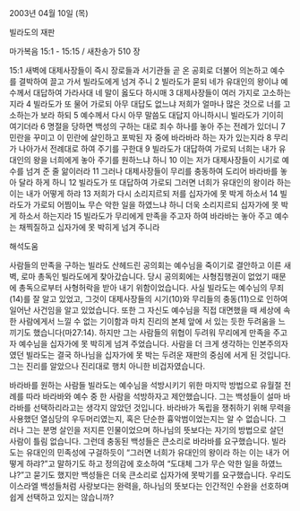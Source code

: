 2003년 04월 10일 (목)

빌라도의 재판



마가복음 15:1 - 15:15 / 새찬송가 510 장


15:1 새벽에 대제사장들이 즉시 장로들과 서기관들 곧 온 공회로 더불어 의논하고 예수를 결박하여 끌고 가서 빌라도에게 넘겨 주니 
2 빌라도가 묻되 네가 유대인의 왕이냐 예수께서 대답하여 가라사대 네 말이 옳도다 하시매 
3 대제사장들이 여러 가지로 고소하는지라 
4 빌라도가 또 물어 가로되 아무 대답도 없느냐 저희가 얼마나 많은 것으로 너를 고소하는가 보라 하되 
5 예수께서 다시 아무 말씀도 대답지 아니하시니 빌라도가 기이히 여기더라 
6 명절을 당하면 백성의 구하는 대로 죄수 하나를 놓아 주는 전례가 있더니 
7 민란을 꾸미고 이 민란에 살인하고 포박된 자 중에 바라바라 하는 자가 있는지라 
8 무리가 나아가서 전례대로 하여 주기를 구한대 
9 빌라도가 대답하여 가로되 너희는 내가 유대인의 왕을 너희에게 놓아 주기를 원하느냐 하니 
10 이는 저가 대제사장들이 시기로 예수를 넘겨 준 줄 앎이러라 
11 그러나 대제사장들이 무리를 충동하여 도리어 바라바를 놓아 달라 하게 하니 
12 빌라도가 또 대답하여 가로되 그러면 너희가 유대인의 왕이라 하는 이는 내가 어떻게 하랴 
13 저희가 다시 소리지르되 저를 십자가에 못 박게 하소서 
14 빌라도가 가로되 어찜이뇨 무슨 악한 일을 하였느냐 하니 더욱 소리지르되 십자가에 못 박게 하소서 하는지라 
15 빌라도가 무리에게 만족을 주고자 하여 바라바는 놓아 주고 예수는 채찍질하고 십자가에 못 박히게 넘겨 주니라

해석도움





사람들의 만족을 구하는 빌라도 
산헤드린 공의회는 예수님을 죽이기로 결안하고 이른 새벽, 로마 총독인 빌라도에게 찾아갔습니다. 당시 공의회에는 사형집행권이 없었기 때문에 총독으로부터 사형허락을 받아 내기 위함이었습니다. 사실 빌라도는 예수님의 무죄(14)를 잘 알고 있었고, 그것이 대제사장들의 시기(10)와 무리들의 충동(11)으로 인하여 일어난 사건임을 알고 있었습니다. 또한 그 자신도 예수님을 직접 대면했을 때 세상에 속한 사람에게서 느낄 수 없는 기이함과 마치 진리의 본체 앞에 서 있는 듯한 두려움을 느끼기도 했습니다(마27:14). 하지만 그는 사람들의 위협이 두려워 무리에게 만족을 주고자 예수님을 십자가에 못 박히게 넘겨 주었습니다. 사람을 더 크게 생각하는 인본주의자였던 빌라도는 결국 하나님을 십자가에 못 박는 두려운 재판의 중심에 서게 된 것입니다. 그는 진리를 알았으나 진리대로 행치 아니한 비겁자였습니다. 

바라바를 원하는 사람들 
빌라도는 예수님을 석방시키기 위한 마지막 방법으로 유월절 전례를 따라 바라바와 예수 중 한 사람을 석방하자고 제안했습니다. 그는 백성들이 설마 바라바를 선택하리라고는 생각지 않았던 것입니다. 바라바가 독립을 쟁취하기 위해 무력을 사용했던 열심당의 우두머리였는지, 혹은 단순한 흉악범이었는지는 알 수 없습니다. 그러나 그는 분명 살인을 저지른 인물이었으며 하나님의 뜻보다는 자기의 방법으로 살던 사람이 틀림 없습니다. 그런데 충동된 백성들은 큰소리로 바라바를 요구했습니다. 빌라도는 유대인의 민족성에 구걸하듯이 “그러면 너희가 유대인의 왕이라 하는 이는 내가 어떻게 하랴?”고 말하기도 하고 정의감에 호소하여 “도대체 그가 무슨 악한 일을 하였느냐?”고 묻기도 했지만 백성들은 더욱 큰소리로 십자가에 못박기를 요구했습니다. 우리도 이스라엘 백성들처럼 사랑보다는 완력을, 하나님의 뜻보다는 인간적인 수완을 선호하며 쉽게 선택하고 있지는 않습니까?